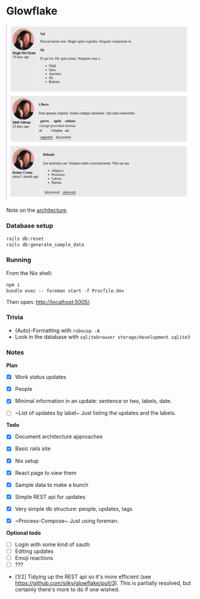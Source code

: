 # Glowflake


![](./screenshot.png)


Note on the [architecture](./ARCHITECTURE.md).


### Database setup

```shell
rails db:reset
rails db:generate_sample_data
```


### Running

From the Nix shell:

```shell
npm i
bundle exec -- foreman start -f Procfile.dev
```

Then open: <http://localhost:5005/>.


### Trivia

- (Auto)-Formatting with `rubocop -A`
- Look in the database with `sqlitebrowser storage/development.sqlite3`


### Notes

**Plan**

- [x] Work status updates
- [x] People
- [x] Minimal information in an update: sentence or two, labels, date.
- [ ] ~List of updates by label~ Just listing the updates and the labels.


**Todo**

- [x] Document architecture approaches
- [x] Basic rails site
- [x] Nix setup
- [x] React page to view them
- [x] Sample data to make a bunch
- [x] Simple REST api for updates
- [x] Very simple db structure: people, updates, tags
- [x] ~Process-Compose~ Just using foreman.


**Optional todo**

- [ ] Login with some kind of oauth
- [ ] Editing updates
- [ ] Emoji reactions
- [ ] ???
- [1/2] Tidying up the REST api so it's more efficient (see <https://github.com/silky/glowflake/pull/3>). This is partially resolved, but certainly there's more to do if one wished.


